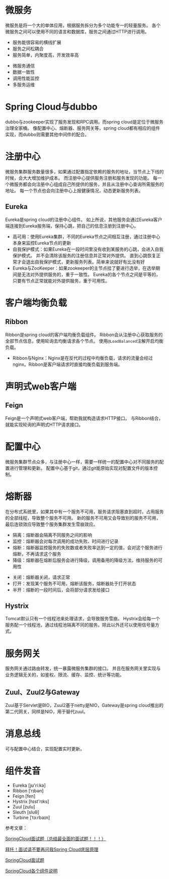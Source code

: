 # 微服务
微服务是将一个大的单体应用，根据服务拆分为多个功能专一的轻量服务。
各个微服务之间可以使用不同的语言和数据库，服务之间通过HTTP进行调用。

+ 服务能很容易的横线扩展
+ 服务之间松耦合
+ 服务简单，内聚度高，开发效率高

* 微服务通信
* 数据一致性
* 调用性能监控
* 多服务运维


# Spring Cloud与dubbo
dubbo与zookeeper实现了服务发现和RPC调用。而spring cloud是定位于微服务治理全家桶。
像配置中心、熔断器、服务网关等，spring cloud都有相应的组件实现，而dubbo则需要其他中间件的配合。


# 注册中心
微服务集群服务数量很多，如果通过配置指定依赖的服务的地址，当节点上下线的时候，会大大增加维护成本。
而注册中心提供服务注册和服务发现的功能。
每一个微服务都会向注册中心组成自己所提供的服务，并且从注册中心查询所需服务的地址。
每一个节点也会向注册中心上报健康情况，动态更新服务列表。

## Eureka
Eureka是spring cloud的注册中心组件。
如上所说，其他服务会通过Eureka客户端连接到Eureka服务端，保持心跳，把自己的信息注册到注册中心。

+ 高可用：使用Eureka集群，不同的Eureka节点之间相互注册，通过注册中心本身来监控Eureka节点的更新
+ 自我保护模式：如果Eureka在一段时间里没有收到某服务的心跳，会进入自我保护模式。
  并不会清除该服务的注册信息并正常对外提供。
  直到心跳恢复正常才会退出自我保护模式，更新服务列表。简单来说就好有比没有好
+ Eureka与ZooKeeper：如果zookeeper的主节点挂了要进行选举，在选举期间是无法对外提供服务的，重于一致性。
  Eureka的各个节点之间是平等的，只要有节点正常就能对外提供服务，重于可用性。


# 客户端均衡负载

## Ribbon
Ribbon是spring cloud的客户端均衡负载组件。
Ribbon会从注册中心获取服务的全部节点信息，使用轮询去均衡请求各个节点。
使用`@LoadBalanced`注解开启均衡负载。

+ Ribbon与Nginx：Nginx是在反代的过程中均衡负载，请求的流量会经过nginx。Ribbon是客户端请求时直接均衡负载到服务端。


# 声明式web客户端

## Feign
Feign是一个声明式web客户端，帮助我就构造请求HTTP接口。
与Ribbon结合，就能实现轮询的声明式HTTP请求接口。


# 配置中心
微服务集群节点众多，与注册中心一样，需要一样统一的配置中心对不同服务的配置进行管理和更新。
配置中心基于git，通过git能原始实现对配置文件的版本控制。


# 熔断器
在分布式系统里，如果其中有一个服务不可用，服务请求阻塞直到超时，占用服务的全部线程，导致整个服务不可用。
新的服务不可用又会导致别的服务不可用，最后连锁效应导致整个服务集群发生雪崩效应。

+ 隔离：熔断器会隔离不同服务之间的影响
+ 监控：熔断器会对每次调用的成功失败、时间进行记录
+ 熔断：熔断器监控服务的失败数或者失败率达到一定的值，会对这个服务进行熔断，不再请求这个服务
+ 降级：熔断器在熔断后服务会进行降级，调用备用的降级方法，维持服务的可用性

* 关闭：熔断器关闭，请求正常
* 打开：发现某个服务不可用，熔断该服务，熔断器处于打开状态
* 半开：熔断的一段时间后，会将部分请求发给接口

## Hystrix
Tomcat默认只有一个线程池来处理请求，会导致服务雪崩。
Hystrix会给每一个服务配一个线程池，通过线程池隔离不同的服务。除此以外还可以使用信号量方式。


# 服务网关
服务网关通过路由转发，统一暴露微服务集群的接口。
并且在服务网关里实现与业务逻辑无关的，如鉴权、限流、缓存、监控、统计等功能。

## Zuul、Zuul2与Gateway
Zuul基于Servlet是BIO，Zuul2基于netty是NIO，Gateway是spring cloud推出的第二代网关，同样是NIO，用于替代zuul。


# 消息总线
可与配置中心结合，实现配置实时更新。


# 组件发音
+ Eureka [jʊ'ri:kə]
+ Ribbon [ˈrɪbən]
+ Feign [fen]
+ Hystrix [hɪst'rɪks]
+ Zuul [zulu]
+ Sleuth [sluθ]
+ Turbine [ˈtɜ:rbaɪn]

参考文章：

[SpringCloud面试题（总结最全面的面试题！！！）](https://juejin.im/post/5e94233bf265da47c5584b3b)

[拜托！面试请不要再问我Spring Cloud底层原理](https://juejin.im/post/5be13b83f265da6116393fc7)

[SpringCloud面试题](https://www.jianshu.com/p/dd1c4c3e2a7f)

[SpringCloud各个组件说明](https://www.cnblogs.com/linkstar/p/9055900.html)